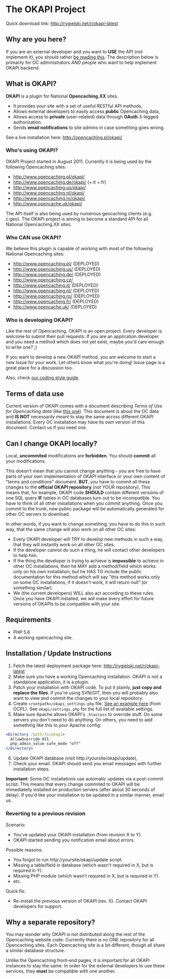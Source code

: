 # The OKAPI Project #

Quick download link: http://rygielski.net/r/okapi-latest


## Why are you here? ##

If you are an external developer and you want to **USE** the API (not implement
it), you should rather [be reading this](http://opencaching.pl/okapi/).
The description below is primarily for OC administrators _AND_ people who want
to help implement OKAPI backend.


## What is OKAPI? ##

**OKAPI** is a plugin for National **Opencaching.XX** sites.

  * It provides your site with a set of useful RESTful API methods,
  * Allows external developers to easily access **public** Opencaching data,
  * Allows access to **private** (user-related) data through **OAuth** 3-legged
    authorization.
  * Sends **email notifications** to site admins in case something goes wrong.

See a live installation here: http://opencaching.pl/okapi/


### Who's using OKAPI? ###

OKAPI Project started in August 2011. Currently it is being used by the
following Opencaching sites:

  * http://www.opencaching.pl/okapi/
  * http://www.opencaching.de/okapi/ (+.it +.fr)
  * http://www.opencaching.us/okapi/
  * http://www.opencaching.nl/okapi/
  * http://www.opencaching.ro/okapi/
  * http://www.opencache.uk/okapi/

The API itself is also being used by numerous geocaching clients (e.g. c:geo).
The OKAPI project is aiming to become a standard API for all National
Opencaching.XX sites.


### Who CAN use OKAPI? ###

We believe this plugin is capable of working with most of the following
National Opencaching sites:

  * http://www.opencaching.pl/ (DEPLOYED)
  * http://www.opencaching.us/ (DEPLOYED)
  * http://www.opencaching.de/ (DEPLOYED)
  * http://www.opencaching.cz/
  * http://www.opencaching.it/ (DEPLOYED)
  * http://www.opencaching.nl/ (DEPLOYED)
  * http://www.opencaching.ro/ (DEPLOYED)
  * http://www.opencaching.fr/ (DEPLOYED)
  * http://www.opencache.uk/ (DEPLOYED)


### Who is developing OKAPI? ###

Like the rest of Opencaching, OKAPI is an open project. Every developer is
welcome to submit their pull requests. If you are an application developer and
you need a method which does not yet exist, maybe you'd care enough to write
one? ;)

If you want to develop a new OKAPI method, you are welcome to start a new Issue
for your work. Let others know what you're doing! Issue page is a great place
for a discussion too.

Also, check [our coding style guide](etc/CODESTYLE.md).


## Terms of data use ##

Current version of OKAPI comes with a document describing _Terms of Use for
Opencaching data_ (like [this one](http://opencaching.pl/okapi/signup.html)).
This document is about the OC data and **IS NOT** necessarily meant to stay the
same across different OKAPI installations. Every OC installation may have its
own version of this document. Contact us if you need one.


## Can I change OKAPI locally? ##

Local, **uncommited** modifications are **forbidden**. You should **commit**
all your modifications.

This doesn't mean that you cannot change anything - you are free to have parts
of your own implementation of OKAPI interface or your own content of "terms
and conditions" document. **BUT**, you have to commit all these changes to the
**official OKAPI repository** (not YOUR repository). This means that, for
example, OKAPI code **SHOULD** contain different versions of one SQL query
**IF** tables in OC databases turn out to be incompatible. You have to think of
all other installations when you commit anything. Once you commit to the trunk,
new public package will be automatically generated for other OC servers to
download.

In other words, if you want to change something, you have to do this in such
way, that the same change will also work on all other OC sites:

  * Every OKAPI developer will TRY to develop new methods in such a way, that
    they will instantly work on all other OC sites.
  * If the developer cannot do such a thing, he will contact other developers
    to help him.
  * If the thing the developer is trying to achieve is **impossible** to
    achieve in other OC installations, then he MAY add a method/field which
    works only on his own installation, but he HAS TO include the public
    documentation for this method which will say "this method works only on
    some OC installations, if it doesn't work, it will return null" (or
    something similar).
  * We (the current developers) WILL also act according to these rules. Once
    you have OKAPI installed, we will make every effort for future versions of
    OKAPIs to be compatible with your site.


## Requirements ##

  * PHP 5.6
  * A working opencaching site.


## Installation / Update Instructions ##

  1. Fetch the latest deployment package here:
     http://rygielski.net/r/okapi-latest
  2. Make sure you have a working Opencaching installation. OKAPI is not a
     standalone application, it is a plugin.
  3. Patch your installation with OKAPI code. To put it plainly, **just copy
     and replace the files**. If you're using SVN/GIT, then you will probably
     also want to view and commit the changes to your local repository.
  4. Create `<rootpath>/okapi_settings.php` file.
     [See an example here](http://code.google.com/p/opencaching-pl/source/browse/trunk/okapi_settings.php)
     (from OCPL). See `okapi/settings.php` for the full list of available settings.
  5. Make sure Apache allows OKAPI's `.htaccess` to override stuff. On some
     servers you don't need to do anything. On others, you need to add
     something like this to your Apache config:

```apache
<Directory /path/to/okapi>
  AllowOverride All
  php_admin_value safe_mode "off"
</Directory>
```

  6. Update OKAPI database (visit http://yoursite/okapi/update),
  7. Check your email. OKAPI should send you email messages with further
     installation steps.

**Important:** Some OC installations use automatic updates via a post-commit
script. This means that every change commited to OKAPI will be immediatelly
installed on production servers (after about 30 seconds of delay). If you'd
like your installation to be updated in a similar manner, email us.


### Reverting to a previous revision ###

Scenario:

  * You've updated your OKAPI installation (from revision X to Y).
  * OKAPI started sending you notification email about errors.

Possible reasons:

  * You forgot to run http://yoursite/okapi/update script.
  * Missing a table/field in database (which wasn't required in X, but is
    required in Y).
  * Missing PHP module (which wasn't required in X, but is required in Y).
  * etc.

Quick fix:

  * Re-install the previous version of OKAPI (rev. X). Contact OKAPI developers
    for support.


## Why a separate repository? ##

You may wonder why OKAPI is not distributed along the rest of the Opencaching
website code. Currently there is no ONE repository for all Opencaching sites.
Each Opencaching site is a bit different, though all share a similar database
structure.

Unlike the Opencaching front-end pages, it is important for all OKAPI instances
to stay the same. In order for the external developers to use these services,
they **must** be compatible with one another.
